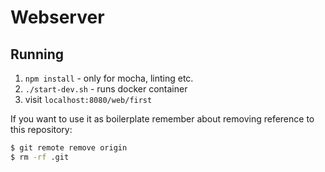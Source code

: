 # Webserver

## Running
1. `npm install` - only for mocha, linting etc.
2. `./start-dev.sh` - runs docker container
3. visit `localhost:8080/web/first`

If you want to use it as boilerplate remember about removing reference to this repository:
```bash
$ git remote remove origin
$ rm -rf .git
```
